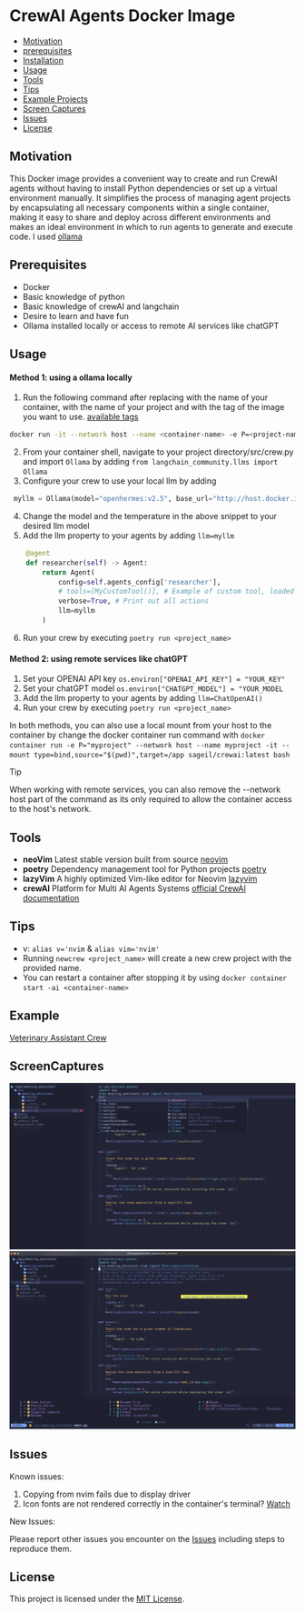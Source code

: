 # CrewAI Agents Docker Image

- [Motivation](#motivation)
- [prerequisites](#prerequisites)
- [Installation](#installation)
- [Usage](#usage)
- [Tools](#tools)
- [Tips](#tips)
- [Example Projects](#examples)
- [Screen Captures](#ScreenCaptures)
- [Issues](#issues)
- [License](#license)

## Motivation

This Docker image provides a convenient way to create and run CrewAI agents without having to install Python dependencies or set up a virtual environment manually. It simplifies the process of managing agent projects by encapsulating all necessary components within a single container, making it easy to share and deploy across different environments and makes an ideal environment in which to run agents to generate and execute code. I used [ollama](https://ollama.com/)

## Prerequisites
- Docker
- Basic knowledge of python
- Basic knowledge of crewAI and langchain
- Desire to learn and have fun
- Ollama installed locally or access to remote AI services like chatGPT

## Usage
#### Method 1: using a ollama locally
1. Run the following command after replacing <container-name> with the name of your container, <project-name> with the name of your project and <tag> with the tag of the image you want to use. [available tags](https://hub.docker.com/r/sageil/crewai/tags)

```bash
docker run -it --network host --name <container-name> -e P=<project-name> sageil/crewai:<tag> bash
```
2. From your container shell, navigate to your project directory/src/crew.py and import `Ollama` by adding `from langchain_community.llms import Ollama`
3. Configure your crew to use your local llm by adding 

```python
 myllm = Ollama(model="openhermes:v2.5", base_url="http://host.docker.internal:11434", temperature=0)
```
4. Change the model and the temperature in the above snippet to your desired llm model
5. Add the llm property to your agents by adding `llm=myllm` 
```python
    @agent
    def researcher(self) -> Agent:
        return Agent(
            config=self.agents_config['researcher'],
            # tools=[MyCustomTool()], # Example of custom tool, loaded on the beginning of file
            verbose=True, # Print out all actions
            llm=myllm
        )

```
6. Run your crew by executing `poetry run <project_name>`

#### Method 2: using remote services like chatGPT
1. Set your OPENAI API key `os.environ["OPENAI_API_KEY"] = "YOUR_KEY"`
2. Set your chatGPT model `os.environ["CHATGPT_MODEL"] = "YOUR_MODEL`
3. Add the llm property to your agents by adding `llm=ChatOpenAI()`
4. Run your crew by executing `poetry run <project_name>`

In both methods, you can also use a local mount from your host to the container by change the docker container run command with 
`docker container run -e P="myproject" --network host --name myproject -it --mount type=bind,source="$(pwd)",target=/app sageil/crewai:latest bash`

> [!TIP]  
> When working with remote services, you can also remove the --network host part of the command as its only required to allow
> the container access to the host's network.

## Tools

- **neoVim** Latest stable version built from source [neovim](https://github.com/neovim/neovim)
- **poetry** Dependency management tool for Python projects [poetry](https://python-poetry.org/)
- **lazyVim** A highly optimized Vim-like editor for Neovim [lazyvim](https://www.lazyvim.org/)
- **crewAI** Platform for Multi AI Agents Systems [official CrewAI documentation](https://docs.crewai.com/)

## Tips 
- v: `alias v='nvim` & `alias vim='nvim'`
- Running `newcrew <project_name>` will create a new crew project with the provided name.
- You can restart a container after stopping it by using `docker container start -ai <container-name>`

## Example

[Veterinary Assistant Crew](https://github.com/sageil/veterinary_assistant)

## ScreenCaptures

![Editor](assets/nvim-main.png)
![Code](assets/code-action.png)

## Issues
Known issues:

1. Copying from nvim fails due to display driver
2. Icon fonts are not rendered correctly in the container's terminal? [Watch](https://www.youtube.com/watch?v=mQdB_kHyZn8)

New Issues:

Please report other issues you encounter on the [Issues](https://github.com/sageil/crewai-docker-image/issues) including steps to reproduce them.

## License
This project is licensed under the [MIT License](https://github.com/sageil/crewai-docker-image/blob/main/LICENSE.md).